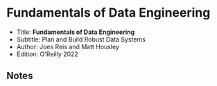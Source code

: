 # Fundamentals of Data Engineering

- Title: **Fundamentals of Data Engineering**
- Subtitle: Plan and Build Robust Data Systems
- Author: Joes Reis and Matt Housley
- Edition: O'Reilly 2022

## Notes

